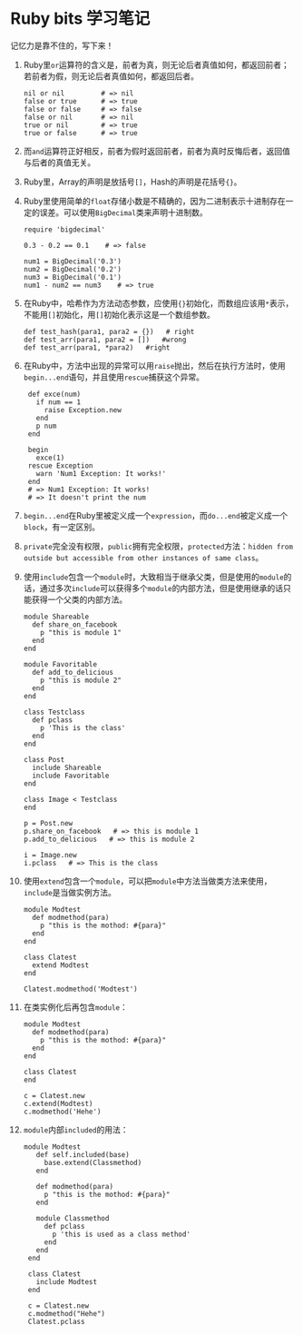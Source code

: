 # Ruby bits 学习笔记  

记忆力是靠不住的，写下来！

1. Ruby里```or```运算符的含义是，前者为真，则无论后者真值如何，都返回前者；若前者为假，则无论后者真值如何，都返回后者。  
        
       nil or nil         # => nil
       false or true      # => true
       false or false     # => false
       false or nil       # => nil
       true or nil        # => true
       true or false      # => true

2. 而```and```运算符正好相反，前者为假时返回前者，前者为真时反悔后者，返回值与后者的真值无关。

3. Ruby里，Array的声明是放括号```[]```，Hash的声明是花括号```{}```。  

4. Ruby里使用简单的```float```存储小数是不精确的，因为二进制表示十进制存在一定的误差。可以使用```BigDecimal```类来声明十进制数。

       require 'bigdecimal'
       
       0.3 - 0.2 == 0.1    # => false
       
       num1 = BigDecimal('0.3')
       num2 = BigDecimal('0.2')
       num3 = BigDecimal('0.1')
       num1 - num2 == num3    # => true
      
5. 在Ruby中，哈希作为方法动态参数，应使用```{}```初始化，而数组应该用```*```表示，不能用```[]```初始化，用```[]```初始化表示这是一个数组参数。

       def test_hash(para1, para2 = {})   # right
       def test_arr(para1, para2 = [])   #wrong
       def test_arr(para1, *para2)   #right
       
6. 在Ruby中，方法中出现的异常可以用```raise```抛出，然后在执行方法时，使用```begin...end```语句，并且使用```rescue```捕获这个异常。

        def exce(num)
          if num == 1
            raise Exception.new
          end
          p num
        end

        begin 
          exce(1)
        rescue Exception
          warn 'Num1 Exception: It works!'
        end
        # => Num1 Exception: It works!
        # => It doesn't print the num

7. ```begin...end```在Ruby里被定义成一个```expression```，而```do...end```被定义成一个```block```，有一定区别。

8. ```private```完全没有权限，```public```拥有完全权限，```protected```方法：```hidden from outside but accessible from other instances of same class```。

9. 使用```include```包含一个```module```时，大致相当于继承父类，但是使用的```module```的话，通过多次```include```可以获得多个```module```的内部方法，但是使用继承的话只能获得一个父类的内部方法。

       module Shareable
         def share_on_facebook
           p "this is module 1"
         end
       end
 
       module Favoritable
         def add_to_delicious
           p "this is module 2"
         end
       end

       class Testclass
         def pclass
           p 'This is the class'
         end
       end
       
       class Post
         include Shareable
         include Favoritable
       end
        
       class Image < Testclass        
       end

       p = Post.new
       p.share_on_facebook   # => this is module 1
       p.add_to_delicious   # => this is module 2
       
       i = Image.new
       i.pclass   # => This is the class

10. 使用```extend```包含一个```module```，可以把```module```中方法当做类方法来使用，```include```是当做实例方法。  

        module Modtest
          def modmethod(para)
            p "this is the mothod: #{para}"
          end
        end

        class Clatest
          extend Modtest
        end

        Clatest.modmethod('Modtest')

11. 在类实例化后再包含```module```：
       
        module Modtest
          def modmethod(para)
            p "this is the mothod: #{para}"
          end
        end

        class Clatest
        end

        c = Clatest.new
        c.extend(Modtest)
        c.modmethod('Hehe')

12. ```module```内部```included```的用法：

        module Modtest
           def self.included(base)
             base.extend(Classmethod)
           end

           def modmethod(para)
             p "this is the mothod: #{para}"
           end

           module Classmethod
             def pclass
               p 'this is used as a class method'
             end
           end
         end 

         class Clatest
           include Modtest
         end

         c = Clatest.new
         c.modmethod("Hehe")
         Clatest.pclass
